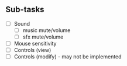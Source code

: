 ## Sub-tasks
- [ ] Sound
    - [ ] music mute/volume
    - [ ] sfx mute/volume
- [ ] Mouse sensitivity
- [ ] Controls (view)
- [ ] Controls (modify) - may not be implemented